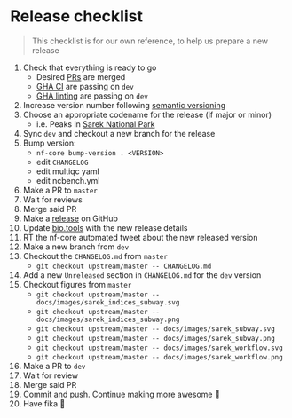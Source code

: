# Release checklist

> This checklist is for our own reference, to help us prepare a new release

1. Check that everything is ready to go
   - Desired [PRs](https://github.com/nf-core/sarek/pulls) are merged
   - [GHA CI](https://github.com/nf-core/sarek/actions/workflows/ci.yml) are passing on `dev`
   - [GHA linting](https://github.com/nf-core/sarek/actions/workflows/linting.yml) are passing on `dev`
2. Increase version number following [semantic versioning](http://semver.org/spec/v2.0.0.html)
3. Choose an appropriate codename for the release (if major or minor)
   - i.e. Peaks in [Sarek National Park](https://en.wikipedia.org/wiki/Sarek_National_Park#Topography)
4. Sync `dev` and checkout a new branch for the release
5. Bump version:
   - `nf-core bump-version . <VERSION>`
   - edit `CHANGELOG`
   - edit multiqc yaml
   - edit ncbench.yml
6. Make a PR to `master`
7. Wait for reviews
8. Merge said PR
9. Make a [release](https://github.com/nf-core/sarek/releases) on GitHub
10. Update [bio.tools](https://bio.tools/nf-core-sarek) with the new release details
11. RT the nf-core automated tweet about the new released version
12. Make a new branch from `dev`
13. Checkout the `CHANGELOG.md` from `master`
    - `git checkout upstream/master -- CHANGELOG.md`
14. Add a new `Unreleased` section in `CHANGELOG.md` for the `dev` version
15. Checkout figures from `master`
    - `git checkout upstream/master -- docs/images/sarek_indices_subway.svg`
    - `git checkout upstream/master -- docs/images/sarek_indices_subway.png`
    - `git checkout upstream/master -- docs/images/sarek_subway.svg`
    - `git checkout upstream/master -- docs/images/sarek_subway.png`
    - `git checkout upstream/master -- docs/images/sarek_workflow.svg`
    - `git checkout upstream/master -- docs/images/sarek_workflow.png`
16. Make a PR to `dev`
17. Wait for review
18. Merge said PR
19. Commit and push. Continue making more awesome :metal:
20. Have fika :cake:

